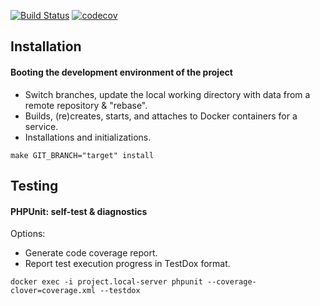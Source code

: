 [![Build Status](https://travis-ci.org/arnaud-dml/majority.svg?branch=master)](https://travis-ci.com/arnaud-dml/majority)
[![codecov](https://codecov.io/gh/arnaud-dml/majority/branch/master/graph/badge.svg)](https://codecov.io/gh/arnaud-dml/majority)

## Installation
#### Booting the development environment of the project

- Switch branches, update the local working directory with data from a remote repository & "rebase".
- Builds, (re)creates, starts, and attaches to Docker containers for a service.
- Installations and initializations.

```
make GIT_BRANCH="target" install
```

## Testing
#### PHPUnit: self-test & diagnostics

Options:
- Generate code coverage report.
- Report test execution progress in TestDox format.

```
docker exec -i project.local-server phpunit --coverage-clover=coverage.xml --testdox
```
